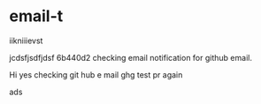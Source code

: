 
# email-t


iikniiievst


jcdsfjsdfjdsf
6b440d2
checking email notification for github email.

Hi yes
checking git hub e
mail 
ghg
test pr again

ads
